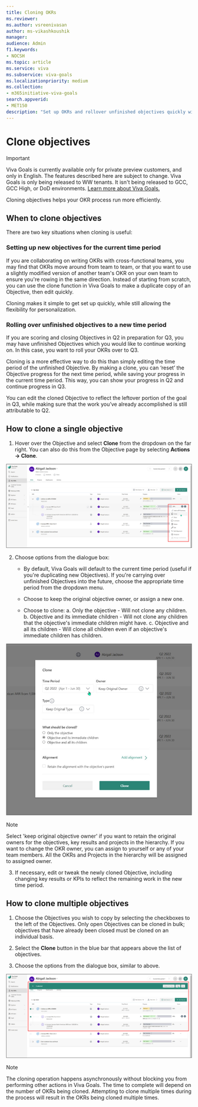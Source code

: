 ```yaml
---
title: Cloning OKRs
ms.reviewer: 
ms.author: vsreenivasan
author: ms-vikashkoushik
manager: 
audience: Admin
f1.keywords:
- NOCSH
ms.topic: article
ms.service: viva
ms.subservice: viva-goals
ms.localizationpriority: medium
ms.collection:  
- m365initiative-viva-goals  
search.appverid:
- MET150
description: "Set up OKRs and rollover unfinished objectives quickly with this handy tool"
---
```


# Clone objectives 

> [!IMPORTANT]
> Viva Goals is currently available only for private preview customers, and only in English. The features described here are subject to change. Viva Goals is only being released to WW tenants. It isn't being released to GCC, GCC High, or DoD environments. [Learn more about Viva Goals.](https://go.microsoft.com/fwlink/?linkid=2189933)

Cloning objectives helps your OKR process run more efficiently. 

## When to clone objectives 

There are two key situations when cloning is useful: 

### Setting up new objectives for the current time period

If you are collaborating on writing OKRs with cross-functional teams, you may find that OKRs move around from team to team, or that you want to use a slightly modified version of another team's OKR on your own team to ensure you're rowing in the same direction. Instead of starting from scratch, you can use the clone function in Viva Goals to make a duplicate copy of an Objective, then edit quickly. 

Cloning makes it simple to get set up quickly, while still allowing the flexibility for personalization.

### Rolling over unfinished objectives to a new time period

If you are scoring and closing Objectives in Q2 in preparation for Q3, you may have unfinished Objectives which you would like to continue working on. In this case, you want to roll your OKRs over to Q3. 

Cloning is a more effective way to do this than simply editing the time period of the unfinished Objective. By making a clone, you can ‘reset’ the Objective progress for the next time period, while saving your progress in the current time period. This way, you can show your progress in Q2 and continue progress in Q3. 

You can edit the cloned Objective to reflect the leftover portion of the goal in Q3, while making sure that the work you’ve already accomplished is still attributable to Q2.

## How to clone a single objective

1. Hover over the Objective and select **Clone** from the dropdown on the far right. You can also do this from the Objective page by selecting **Actions -> Clone**. 

![screenshot of cloning a single objective.](../media/goals/3/33/a.jpg)

2. Choose options from the dialogue box:

    - By default, Viva Goals will default to the current time period (useful if you're duplicating new Objectives). If you're carrying over unfinished Objectives into the future, choose the appropriate time period from the dropdown menu.
    
    - Choose to keep the original objective owner, or assign a new one.
    
    - Choose to clone:
    a. Only the objective - Will not clone any children.
    b. Objective and its immediate children - Will not clone any children that the objective's immediate children might have.
    c. Objective and all its children - Will clone all children even if an objective's immediate children has children.

![screenshot of cloning a single objective dialog box.](../media/goals/3/33/b.jpg)

>[!NOTE]
>Select 'keep original objective owner' if you want to retain the original owners for the objectives, key results and projects in the hierarchy. If you want to change the OKR owner, you can assign to yourself or any of your team members. All the OKRs and Projects in the hierarchy will be assigned to assigned owner.

3. If necessary, edit or tweak the newly cloned Objective, including changing key results or KPIs to reflect the remaining work in the new time period.

## How to clone multiple objectives

1. Choose the Objectives you wish to copy by selecting the checkboxes to the left of the Objectives. Only open Objectives can be cloned in bulk; objectives that have already been closed must be cloned on an individual basis. 

2. Select the **Clone** button in the blue bar that appears above the list of objectives.

3. Choose the options from the dialogue box, similar to above.

![screenshot of cloning multiple objectives.](../media/goals/3/33/c.jpg)

>[!NOTE]
>The cloning operation happens asynchronously without blocking you from performing other actions in Viva Goals. The time to complete will depend on the number of OKRs being cloned. Attempting to clone multiple times during the process will result in the OKRs being cloned multiple times. 

